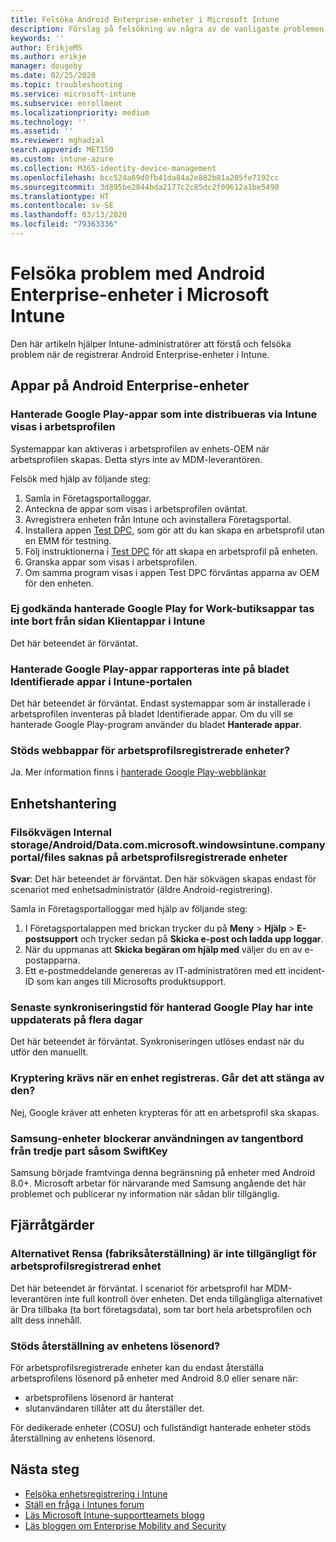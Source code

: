 ```yaml
---
title: Felsöka Android Enterprise-enheter i Microsoft Intune
description: Förslag på felsökning av några av de vanligaste problemen när du registrerar Android-enheter i Intune.
keywords: ''
author: ErikjeMS
ms.author: erikje
manager: dougeby
ms.date: 02/25/2020
ms.topic: troubleshooting
ms.service: microsoft-intune
ms.subservice: enrollment
ms.localizationpriority: medium
ms.technology: ''
ms.assetid: ''
ms.reviewer: mghadial
search.appverid: MET150
ms.custom: intune-azure
ms.collection: M365-identity-device-management
ms.openlocfilehash: bcc524a69d0fb41da84a2e882b81a205fe7192cc
ms.sourcegitcommit: 3d895be2844bda2177c2c85dc2f09612a1be5490
ms.translationtype: HT
ms.contentlocale: sv-SE
ms.lasthandoff: 03/13/2020
ms.locfileid: "79363336"
---
```

# <a name="troubleshoot-android-enterprise-device-problems-in-microsoft-intune"></a>Felsöka problem med Android Enterprise-enheter i Microsoft Intune

Den här artikeln hjälper Intune-administratörer att förstå och felsöka problem när de registrerar Android Enterprise-enheter i Intune.

## <a name="apps-on-android-enterprise-devices"></a>Appar på Android Enterprise-enheter

### <a name="managed-google-play-apps-that-arent-deployed-through-intune-are-displayed-in-the-work-profile"></a>Hanterade Google Play-appar som inte distribueras via Intune visas i arbetsprofilen
Systemappar kan aktiveras i arbetsprofilen av enhets-OEM när arbetsprofilen skapas. Detta styrs inte av MDM-leverantören.

Felsök med hjälp av följande steg:

  1. Samla in Företagsportalloggar.
  2. Anteckna de appar som visas i arbetsprofilen oväntat.
  3. Avregistrera enheten från Intune och avinstallera Företagsportal.
  4. Installera appen [Test DPC](https://play.google.com/store/apps/details?id=com.afwsamples.testdpc), som gör att du kan skapa en arbetsprofil utan en EMM för testning.
  5. Följ instruktionerna i [Test DPC](https://play.google.com/store/apps/details?id=com.afwsamples.testdpc) för att skapa en arbetsprofil på enheten.
  6. Granska appar som visas i arbetsprofilen. 
  7. Om samma program visas i appen Test DPC förväntas apparna av OEM för den enheten.

### <a name="unapproved-managed-google-play-for-work-store-apps-arent-being-removed-from-the-client-apps-page-in-intune"></a>Ej godkända hanterade Google Play for Work-butiksappar tas inte bort från sidan Klientappar i Intune
Det här beteendet är förväntat.

### <a name="managed-google-play-apps-arent-being-reported-under-the-discovered-apps-blade-in-the-intune-portal"></a>Hanterade Google Play-appar rapporteras inte på bladet Identifierade appar i Intune-portalen
Det här beteendet är förväntat. Endast systemappar som är installerade i arbetsprofilen inventeras på bladet Identifierade appar. Om du vill se hanterade Google Play-program använder du bladet **Hanterade appar**.

### <a name="are-web-applications-supported-for-work-profile-enrolled-devices"></a>Stöds webbappar för arbetsprofilsregistrerade enheter?
Ja. Mer information finns i [hanterade Google Play-webblänkar](../apps/apps-add-android-for-work.md#managed-google-play-web-links)

## <a name="device-management"></a>Enhetshantering

### <a name="file-path-internal-storageandroiddatacommicrosoftwindowsintunecompanyportalfiles-missing-on-work-profile-enrolled-devices"></a>Filsökvägen Internal storage/Android/Data.com.microsoft.windowsintune.companyportal/files saknas på arbetsprofilsregistrerade enheter

  **Svar**: Det här beteendet är förväntat. Den här sökvägen skapas endast för scenariot med enhetsadministratör (äldre Android-registrering).

  Samla in Företagsportalloggar med hjälp av följande steg:

  1. I Företagsportalappen med brickan trycker du på **Meny** > **Hjälp** > **E-postsupport** och trycker sedan på **Skicka e-post och ladda upp loggar**. 
  2. När du uppmanas att **Skicka begäran om hjälp med** väljer du en av e-postapparna.
  3. Ett e-postmeddelande genereras av IT-administratören med ett incident-ID som kan anges till Microsofts produktsupport.

### <a name="managed-google-play-last-sync-time--hasnt-been-updated-in-days"></a>Senaste synkroniseringstid för hanterad Google Play har inte uppdaterats på flera dagar
Det här beteendet är förväntat. Synkroniseringen utlöses endast när du utför den manuellt.

### <a name="encryption-is-required-when-a-device-is-enrolled-can-it-be-turned-off"></a>Kryptering krävs när en enhet registreras. Går det att stänga av den?
Nej, Google kräver att enheten krypteras för att en arbetsprofil ska skapas. 

### <a name="samsung-devices-are-blocking-the-use-of-third-party-keyboards-like-swiftkey"></a>Samsung-enheter blockerar användningen av tangentbord från tredje part såsom SwiftKey
Samsung började framtvinga denna begränsning på enheter med Android 8.0+. Microsoft arbetar för närvarande med Samsung angående det här problemet och publicerar ny information när sådan blir tillgänglig.

## <a name="remote-actions"></a>Fjärråtgärder

### <a name="wipe-factory-reset-option-isnt-available-for-work-profile-enrolled-device"></a>Alternativet Rensa (fabriksåterställning) är inte tillgängligt för arbetsprofilsregistrerad enhet
Det här beteendet är förväntat. I scenariot för arbetsprofil har MDM-leverantören inte full kontroll över enheten. Det enda tillgängliga alternativet är Dra tillbaka (ta bort företagsdata), som tar bort hela arbetsprofilen och allt dess innehåll.

### <a name="is-device-passcode-reset-supported"></a>Stöds återställning av enhetens lösenord?
För arbetsprofilsregistrerade enheter kan du endast återställa arbetsprofilens lösenord på enheter med Android 8.0 eller senare när:
- arbetsprofilens lösenord är hanterat
- slutanvändaren tillåter att du återställer det.

För dedikerade enheter (COSU) och fullständigt hanterade enheter stöds återställning av enhetens lösenord.


## <a name="next-steps"></a>Nästa steg

- [Felsöka enhetsregistrering i Intune](troubleshoot-device-enrollment-in-intune.md)
- [Ställ en fråga i Intunes forum](https://social.technet.microsoft.com/Forums/%7Blang-locale%7D/home?category=microsoftintune&filter=alltypes&sort=lastpostdesc)
- [Läs Microsoft Intune-supportteamets blogg](https://techcommunity.microsoft.com/t5/Intune-Customer-Success/bg-p/IntuneCustomerSuccess)
- [Läs bloggen om Enterprise Mobility and Security](https://techcommunity.microsoft.com/t5/Azure-Active-Directory-Identity/Announcing-the-public-preview-of-Azure-AD-group-based-license/ba-p/245210)